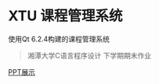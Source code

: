 # XTU 课程管理系统

使用Qt 6.2.4构建的课程管理系统

> 湘潭大学C语言程序设计 下学期期末作业

[PPT展示](https://yangrucheng.github.io/XTU-Course-Management-System/)
